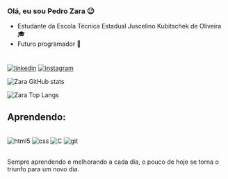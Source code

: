 ### Olá, eu sou Pedro Zara 😉
- Estudante da Escola Técnica Estadual Juscelino Kubitschek de Oliveira 🎓
- Futuro programador 💼

#
[![linkedin](https://img.shields.io/badge/LinkedIn-0077B5?style=for-the-badge&logo=linkedin&logoColor=white)](https://www.linkedin.com/in/pedro-zara-25a94b322/) 
[![instagram](https://img.shields.io/badge/Instagram-E4405F?style=for-the-badge&logo=instagram&logoColor=white)](https://www.instagram.com/pedro_rzara/)

![Zara GitHub stats](https://github-readme-stats.vercel.app/api?username=PedrodeZara&show_icons=true&theme=tokyonight)

![Zara Top Langs](https://github-readme-stats.vercel.app/api/top-langs/?username=PedrodeZara&theme=tokyonight)

## Aprendendo: 

<div style="display: inline_block"><br>
    <img aling=center alt="html5" src="https://img.shields.io/badge/HTML5-E34F26?style=for-the-badge&logo=html5&logoColor=white">
    <img aling=center alt="css" src="https://img.shields.io/badge/CSS3-1572B6?style=for-the-badge&logo=css3&logoColor=white">
    <img aling=center alt="C" src="https://img.shields.io/badge/C-00599C?style=for-the-badge&logo=c&logoColor=white">
    <img aling=center alt="git" src="https://img.shields.io/badge/GIT-E44C30?style=for-the-badge&logo=git&logoColor=white">
</div><br>

Sempre aprendendo e melhorando a cada dia, o pouco de hoje se torna o triunfo para um novo dia.
